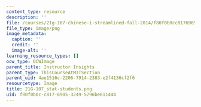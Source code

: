 ```yaml
---
content_type: resource
description: ''
file: /courses/21g-107-chinese-i-streamlined-fall-2014/f80f0b0cc817690532495796be611444_21G-107_stat-students.png
file_type: image/png
image_metadata:
  caption: ''
  credit: ''
  image-alt: ''
learning_resource_types: []
ocw_type: OCWImage
parent_title: Instructor Insights
parent_type: ThisCourseAtMITSection
parent_uid: 4ae1516c-2206-7914-2383-e2f4136cf2f6
resourcetype: Image
title: 21G-107_stat-students.png
uid: f80f0b0c-c817-6905-3249-5796be611444
---
```

